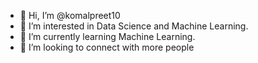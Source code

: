 - 👋 Hi, I’m @komalpreet10
- 👀 I’m interested in  Data Science and Machine Learning.
- 🌱 I’m currently learning Machine Learning.
- 💞️ I’m looking to connect with more people
<!---
komalpreet10/komalpreet10 is a ✨ special ✨ repository because its `README.md` (this file) appears on your GitHub profile.
You can click the Preview link to take a look at your changes.
--->
